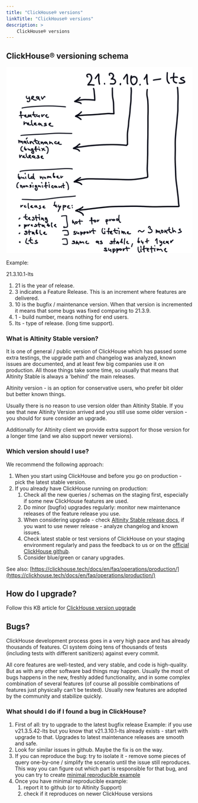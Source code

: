 ```yaml
---
title: "ClickHouse® versions"
linkTitle: "ClickHouse® versions"
description: >
    ClickHouse® versions
---
```

## ClickHouse® versioning schema

![ClickHouse Version Breakdown](/assets/illyustraciya_bez_nazvaniya.png)

Example:

21.3.10.1-lts

1. 21 is the year of release.
2. 3 indicates a Feature Release. This is an increment where features are delivered.
3. 10 is the bugfix / maintenance version. When that version is incremented it means that some bugs was fixed comparing to 21.3.9.
4. 1 - build number, means nothing for end users.
5. lts - type of release. (long time support).

### What is Altinity Stable version?

It is one of general / public version of ClickHouse which has passed some extra testings, the upgrade path and changelog was analyzed, known issues are documented, and at least few big companies use it on production. All those things take some time, so usually that means that Altinity Stable is always a  'behind' the main releases.

Altinity version - is an option for conservative users, who prefer bit older but better known things.

Usually there is no reason to use version older than Altinity Stable. If you see that new Altinity Version arrived and you still use some older version - you should for sure consider an upgrade.

Additionally for Altinity client we provide extra support for those version for a longer time (and we also support newer versions).

### Which version should I use?

We recommend the following approach:

1. When you start using ClickHouse and before you go on production - pick the latest stable version.
2. If you already have ClickHouse running on production:
   1. Check all the new queries / schemas on the staging first, especially if some new ClickHouse features are used.
   2. Do minor (bugfix) upgrades regularly: monitor new maintenance releases of the feature release you use.
   3. When considering upgrade - check [Altinity Stable release docs](https://docs.altinity.com/altinitystablerelease/), if you want to use newer release -  analyze changelog and known issues.
   4. Check latest stable or test versions of ClickHouse on your staging environment regularly and pass the feedback to us or on the [official ClickHouse github](https://github.com/ClickHouse/ClickHouse).
   5. Consider blue/green or canary upgrades.

See also: [https://clickhouse.tech/docs/en/faq/operations/production/](https://clickhouse.tech/docs/en/faq/operations/production/)

## How do I upgrade?

Follow this KB article for [ClickHouse version upgrade](https://kb.altinity.com/upgrade/)

## Bugs?

ClickHouse development process goes in a very high pace and has already thousands of features. CI system doing tens of thousands of tests (including tests with different sanitizers) against every commit.

All core features are well-tested, and very stable, and code is high-quality. But as with any other software bad things may happen. Usually the most of bugs happens in the new, freshly added functionality, and in some complex combination of several features (of course all possible combinations of features just physically can’t be tested). Usually new features are adopted by the community and stabilize quickly.

### What should I do if I found a bug in ClickHouse?

1. First of all: try to upgrade to the latest bugfix release  Example: if you use v21.3.5.42-lts but you know that v21.3.10.1-lts already exists - start with upgrade to that. Upgrades to latest maintenance releases are smooth and safe.
2. Look for similar issues in github. Maybe the fix is on the way.
3. If you can reproduce the bug: try to isolate it - remove some pieces of query one-by-one / simplify the scenario until the issue still reproduces. This way you can figure out which part is responsible for that bug, and you can try to create [minimal reproducible example](https://stackoverflow.com/help/minimal-reproducible-example)
4. Once you have minimal reproducible example:
   1. report it to github (or to Altinity Support)
   2. check if it reproduces on newer ClickHouse versions
